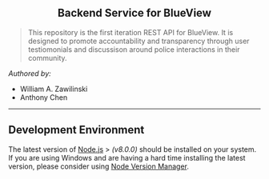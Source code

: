 <h2 align="center">Backend Service for BlueView </h2>

> This repository is the first iteration REST API for BlueView. It is designed to promote accountability and transparency through user testiomonials and discussison around police interactions in their community. 


_Authored by:_


- William A. Zawilinski
- Anthony Chen
---

## Development Environment

The latest version of [Node.js](https://nodejs.org/en/) > _(v8.0.0)_ should be installed on your system. If you are using Windows and are having a hard time installing the latest version, please consider using [Node Version Manager](https://github.com/creationix/nvm).